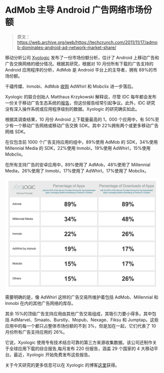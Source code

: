 # AdMob 主导 Android 广告网络市场份额 

> 原文：<https://web.archive.org/web/https://techcrunch.com/2011/11/17/admob-dominates-android-ad-network-market-share/>

移动分析公司 [Xyologic](https://web.archive.org/web/20230204000652/http://www.xyologic.com/) 发布了一份市场份额分析，估计了 Android 上移动广告和广告交换网络的细分情况。根据其研究，根据对 10 月份所有下载的广告支持的 Android 应用程序的分析，AdMob 是 Android 平台上的主导者，拥有 89%的市场份额。

千禧传媒、Inmobi、AdMob [收购](https://web.archive.org/web/20230204000652/https://techcrunch.com/2009/08/27/admob-rumored-to-have-acquired-adwhirl/) AdWhirl 和 Mobclix 进一步落后。

Xyologic 的联合创始人 Matthaus Krzykowski 解释说，尽管 IDC 每年都会发布一份关于移动广告生态系统的[报告](https://web.archive.org/web/20230204000652/http://www.mobilemarketer.com/cms/news/research/8367.html)，但这份报告经常引起争议。此外，IDC 研究没有深入操作系统或应用程序级别的数据。Xyologic 的研究确实如此。

根据其调查结果，10 月份 Android 上下载量最高的 1，000 个应用中，有 50%至少有一个移动广告网络或移动广告交换 SDK。其中 22%拥有两个或更多移动广告网络 SDK。

在仅包含前 1000 个广告支持应用的组中，89%使用 AdMob 的 SDK，34%使用 Millennial Media 的 SDK，22%使用 Inmobi，19%使用 AdWhirl，15%使用 Mobclix。

在所有支持广告的安卓应用中，89%使用了 AdMob，48%使用了 Millennial Media，26%使用了 Inmobi，17%使用了 AdWhirl，17%使用了 Mobclix。

[![](img/c62fffc534a5e80d8282d40e75f8a641.png "Xyologic-Overview-Android-Ad-Networks")](https://web.archive.org/web/20230204000652/https://techcrunch.com/wp-content/uploads/2011/11/xyologic-overview-android-ad-networks.png)

需要明确的是，像 AdWhirl 这样的广告交易所维护着包括 AdMob、Millennial 和 Inmobi 在内的其他广告网络的库存。

其余 15%的顶级广告支持应用由其他广告交易组成，其吸引力要小得多。其中包括 AdMarvel、Smaato、Burstly、Mopub、Nexage、Fiksu 和 Jumptap。这些应用中的每一个都只占整体市场份额的不到 3%，但是加在一起，它们代表了 10 月份所有广告支持应用的 26%。

它说，Xyologic 使用专有技术结合可靠的第三方来源收集数据。该公司还制作关于全球应用下载的综合报告,每月发布 220 份报告，涵盖 29 个国家的 4 大移动平台。最近，Xyologic 开始免费发布这些报告。

关于今天研究的更多信息可以在 Xyologic 的博客[这里](https://web.archive.org/web/20230204000652/http://www.xyologic.com/blog/admob-leads-market-share-of-mobile-ad-networks-on-android)获得。